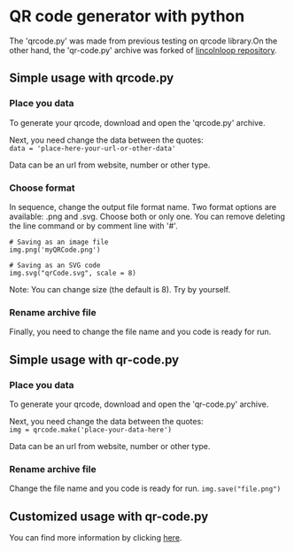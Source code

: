 # QR code generator with python

The 'qrcode.py' was made from previous testing on qrcode library.On the other hand, the 'qr-code.py' archive was forked of [lincolnloop repository](https://github.com/lincolnloop/python-qrcode).
 

## Simple usage with qrcode.py

### Place you data

To generate your qrcode, download and open the 'qrcode.py' archive. 

Next, you need change the data between the quotes:<br>
`data = 'place-here-your-url-or-other-data'`

Data can be an url from website, number or other type.

### Choose format

In sequence, change the output file format name.
Two format options are available: .png and .svg. Choose both or only one. You can remove deleting the line command or by comment line with '#'.

```
# Saving as an image file
img.png('myQRCode.png')

# Saving as an SVG code
img.svg("qrCode.svg", scale = 8)
```

Note: You can change size (the default is 8). Try by yourself.

### Rename archive file

Finally, you need to change the file name and you code is ready for run. 


## Simple usage with qr-code.py

### Place you data

To generate your qrcode, download and open the 'qr-code.py' archive. 

Next, you need change the data between the quotes:<br>
`img = qrcode.make('place-your-data-here')`

Data can be an url from website, number or other type.

### Rename archive file

Change the file name and you code is ready for run. 
`img.save("file.png")`

## Customized usage with qr-code.py

You can find more information by clicking [here](https://github.com/lincolnloop/python-qrcode).